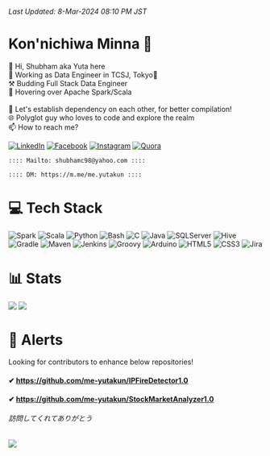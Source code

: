 ###### Last Updated: 8-Mar-2024 08:10 PM JST

# Kon'nichiwa Minna 👋
💫 Hi, Shubham aka Yuta here<br>
💼 Working as Data Engineer in TCSJ, Tokyo🗼<br>
⚒️ Budding Full Stack Data Engineer<br>
🌱 Hovering over Apache Spark/Scala<br><br>
💞️ Let's establish dependency on each other, for better compilation!<br>
🌐 Polyglot guy who loves to code and explore the realm<br>
📫 How to reach me?

[![LinkedIn](https://img.shields.io/badge/LinkedIn-%230077B5.svg?logo=linkedin&logoColor=white)](https://linkedin.com/in/me-yutakun) [![Facebook](https://img.shields.io/badge/Facebook-%231877F2.svg?logo=Facebook&logoColor=white)](https://facebook.com/me.yutakun) [![Instagram](https://img.shields.io/badge/Instagram-%23E4405F.svg?logo=Instagram&logoColor=white)](https://instagram.com/me.yutakun) [![Quora](https://img.shields.io/badge/Quora-%23B92B27.svg?logo=Quora&logoColor=white)](https://quora.com/profile/Shubham-Chakraborty-39)

    :::: Mailto: shubhamc98@yahoo.com ::::

    :::: DM: https://m.me/me.yutakun ::::

# 💻 Tech Stack
![Spark](https://img.shields.io/badge/Spark-FDEE21?style=for-the-badge&logo=apachespark&logoColor=black) ![Scala](https://img.shields.io/badge/scala-%23F62020.svg?style=for-the-badge&logo=scala&logoColor=white) ![Python](https://img.shields.io/badge/python-E7815B?style=for-the-badge&logo=python&logoColor=ffffff) ![Bash](https://img.shields.io/badge/Bash-%23202F40.svg?style=for-the-badge&logo=gnu-bash&logoColor=white) ![C](https://img.shields.io/badge/c-%23823F58.svg?style=for-the-badge&logo=c&logoColor=white) ![Java](https://img.shields.io/badge/java-%236C545E.svg?style=for-the-badge&logo=openjdk&logoColor=white) ![SQLServer](https://img.shields.io/badge/SQL%20Server-1C5A9E?style=for-the-badge&logo=microsoft%20sql%20server&logoColor=white) ![Hive](https://img.shields.io/badge/Hive-C1FF33?style=for-the-badge&logo=apachehive&logoColor=black) ![Gradle](https://img.shields.io/badge/Gradle-02303A.svg?style=for-the-badge&logo=Gradle&logoColor=white) ![Maven](https://img.shields.io/badge/Maven-A12626?style=for-the-badge&logo=Apache%20Maven&logoColor=white) ![Jenkins](https://img.shields.io/badge/jenkins-%232A2E46.svg?style=for-the-badge&logo=jenkins&logoColor=white) ![Groovy](https://img.shields.io/badge/Groovy-2B3887.svg?style=for-the-badge&logo=Apache+Groovy&logoColor=white) ![Arduino](https://img.shields.io/badge/-Arduino-00979D?style=for-the-badge&logo=Arduino&logoColor=white) ![HTML5](https://img.shields.io/badge/html5-%23E34F26.svg?style=for-the-badge&logo=html5&logoColor=white) ![CSS3](https://img.shields.io/badge/css3-%231572B6.svg?style=for-the-badge&logo=css3&logoColor=white) ![Jira](https://img.shields.io/badge/jira-%232C3DF4.svg?style=for-the-badge&logo=jira&logoColor=white)

# 📊 Stats
![](https://github-readme-stats.vercel.app/api/top-langs/?username=me-yutakun&theme=dark&hide_border=true&include_all_commits=true&count_private=true&layout=compact)
![](https://github-readme-streak-stats.herokuapp.com/?user=me-yutakun&theme=dark&hide_border=true)

# 🚨 Alerts
Looking for contributors to enhance below repositories!
#### ✔ https://github.com/me-yutakun/IPFireDetector1.0
#### ✔ https://github.com/me-yutakun/StockMarketAnalyzer1.0

###### 訪問してくれてありがとう 
[![](https://visitcount.itsvg.in/api?id=me-yutakun&icon=1&color=12)](https://visitcount.itsvg.in)
---
